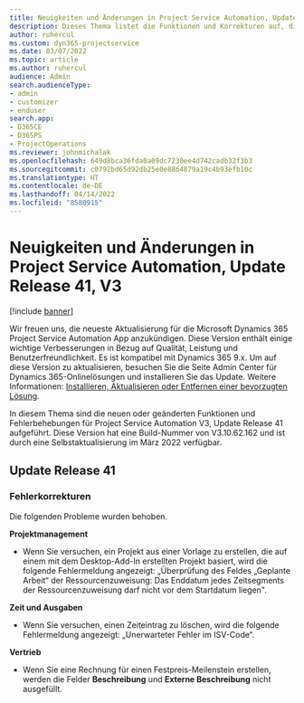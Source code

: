 ```yaml
---
title: Neuigkeiten und Änderungen in Project Service Automation, Update Release 41, V3
description: Dieses Thema listet die Funktionen und Korrekturen auf, die in Microsoft Dynamics 365 Project Service Automation Update-Version 41, V3 verfügbar sind.
author: ruhercul
ms.custom: dyn365-projectservice
ms.date: 03/07/2022
ms.topic: article
ms.author: ruhercul
audience: Admin
search.audienceType:
- admin
- customizer
- enduser
search.app:
- D365CE
- D365PS
- ProjectOperations
ms.reviewer: johnmichalak
ms.openlocfilehash: 649d8bca36fda0a09dc7230ee4d742cadb32f3b3
ms.sourcegitcommit: c0792bd65d92db25e0e8864879a19c4b93efb10c
ms.translationtype: HT
ms.contentlocale: de-DE
ms.lasthandoff: 04/14/2022
ms.locfileid: "8580915"
---
```

# <a name="whats-new-or-changed-in-project-service-automation-update-release-41-v3"></a>Neuigkeiten und Änderungen in Project Service Automation, Update Release 41, V3

[!include [banner](../includes/psa-now-project-operations.md)]

Wir freuen uns, die neueste Aktualisierung für die Microsoft Dynamics 365 Project Service Automation App anzukündigen. Diese Version enthält einige wichtige Verbesserungen in Bezug auf Qualität, Leistung und Benutzerfreundlichkeit. Es ist kompatibel mit Dynamics 365 9.x. Um auf diese Version zu aktualisieren, besuchen Sie die Seite Admin Center für Dynamics 365-Onlinelösungen und installieren Sie das Update. Weitere Informationen: [Installieren, Aktualisieren oder Entfernen einer bevorzugten Lösung](/power-platform/admin/install-remove-preferred-solution).

In diesem Thema sind die neuen oder geänderten Funktionen und Fehlerbehebungen für Project Service Automation V3, Update Release 41 aufgeführt. Diese Version hat eine Build-Nummer von V3.10.62.162 und ist durch eine Selbstaktualisierung im März 2022 verfügbar.

## <a name="update-release-41"></a>Update Release 41

### <a name="bug-fixes"></a>Fehlerkorrekturen

Die folgenden Probleme wurden behoben.

**Projektmanagement**
- Wenn Sie versuchen, ein Projekt aus einer Vorlage zu erstellen, die auf einem mit dem Desktop-Add-In erstellten Projekt basiert, wird die folgende Fehlermeldung angezeigt: „Überprüfung des Feldes „Geplante Arbeit“ der Ressourcenzuweisung: Das Enddatum jedes Zeitsegments der Ressourcenzuweisung darf nicht vor dem Startdatum liegen".

**Zeit und Ausgaben**
- Wenn Sie versuchen, einen Zeiteintrag zu löschen, wird die folgende Fehlermeldung angezeigt: „Unerwarteter Fehler im ISV-Code“.

**Vertrieb**
- Wenn Sie eine Rechnung für einen Festpreis-Meilenstein erstellen, werden die Felder **Beschreibung** und **Externe Beschreibung** nicht ausgefüllt. 
